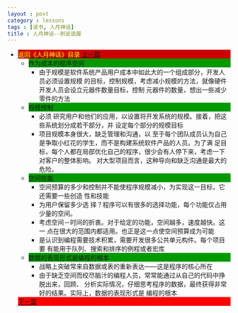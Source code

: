 ```yaml
---
layout : post
category : lessons
tags : [读书, 人月神话]
title : 人月神话--削足适履
---
```


<div><ul>
	<li><div style="background-color:#cc0000;">
<a href="/lessons/2013/01/30/man-month-read00/" title="返回《人月神话》目录"><font color="#FFFF00" >返回《人月神话》目录</font></a>
<a href="/lessons/2013/04/08/man-month-read08/" title="上一篇">上一篇</a></div>
		<ul>
	<li><div style="background-color:#009900;">作为成本的程序空间</div>
		<ul>
	<li><div>由于规模是软件系统产品用户成本中如此大的一个组成部分，开发人员必须设置规模 的目标，控制规模，考虑减小规模的方法，就像硬件开发人员会设立元器件数量目标，控制 元器件的数量，想出一些减少零件的方法</div></li></ul></li>
	<li><div style="background-color:#009900;">规模控制</div>
		<ul>
	<li><div>必须 研究用户和他们的应用，以设置将开发系统的规模。接着，把这些系统划分成若干部分，并 设定每个部分的规模目标</div></li>
	<li><div>项目规模本身很大，缺乏管理和沟通，以 至于每个团队成员认为自己是争取小红花的学生，而不是构建系统软件产品的人员。为了满 足目标，每个人都在局部优化自己的程序，很少会有人停下来，考虑一下对客户的整体影响。 对大型项目而言，这种导向和缺乏沟通是最大的危险。</div></li></ul></li>
	<li><div style="background-color:#009900;">空间技能</div>
		<ul>
	<li><div>空间预算的多少和控制并不能使程序规模减小，为实现这一目标，它还需要一些创造 性和技能</div></li>
	<li><div>为用户保留多少选 择？程序可以有很多的选择功能，每个功能仅占用少量的空间。</div></li>
	<li><div>考虑空间－时间的折衷。对于给定的功能，空间越多，速度越快。这一 点在很大的范围内都适用。也正是这一点使空间预算成为可能</div></li>
	<li><div>是认识到编程需要技术积累，需要开发很多公共单元构件。每个项目要 有能用于队列、搜索和排序的例程或者宏库</div></li></ul></li>
	<li><div style="background-color:#009900;">数据的表现形式是编程的根本</div>
		<ul>
	<li><div>战略上突破常来自数据或表的重新表达——这是程序的核心所在</div></li>
	<li><div>由于缺乏空间而绞尽脑汁的编程人员，常常能通过从自己的代码中挣脱出来，回顾、 分析实际情况，仔细思考程序的数据，最终获得非常好的结果。实际上，数据的表现形式是 编程的根本</div></li></ul></li></ul>
	<div style="background-color:#ff0000;"><a href="/lessons/2013/04/21/man-month-read10/" title="下一篇">下一篇</a></div>
</li></ul></div>